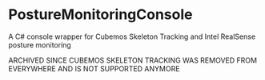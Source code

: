 # PostureMonitoringConsole
A C# console wrapper for Cubemos Skeleton Tracking and Intel RealSense posture monitoring

ARCHIVED SINCE CUBEMOS SKELETON TRACKING WAS REMOVED FROM EVERYWHERE AND IS NOT SUPPORTED ANYMORE
